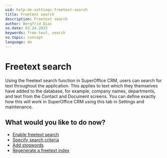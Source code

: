 ```yaml
---
uid: help-de-settings-freetext-search
title: Freetext search
description: Freetext search
author: Bergfrid Dias
so.date: 03.24.2023
keywords: free-text, search
so.topic: concept
language: de
---
```


# Freetext search

Using the freetext search function in SuperOffice CRM, users can search for text throughout the application. This applies to text which they themselves have added to the database, for example, company names, departments, and text from the Contact and Document screens. You can define exactly how this will work in SuperOffice CRM using this tab in Settings and maintenance.

## What would you like to do now?

* [Enable freetext search][1]
* [Specify search criteria][2]
* [Add stopwords][3]
* [Regenerate a freetext index][4]

<!-- Referenced links -->
[1]: enable.md
[2]: configure.md
[3]: stopwords.md
[4]: regenerate-index.md

<!-- Referenced images -->

